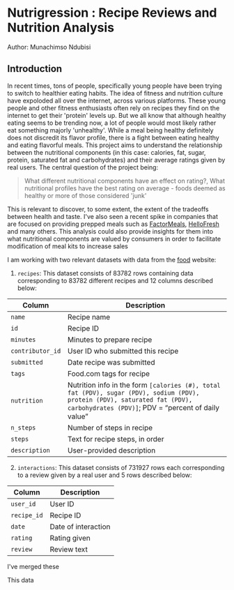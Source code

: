 # Nutrigression : Recipe Reviews and Nutrition Analysis
Author: Munachimso Ndubisi

## Introduction
In recent times, tons of people, specifically young people have been trying to switch to healthier eating habits. The idea of fitness and nutrition culture have expoloded all over the internet, across various platforms. These young people and other fitness enthusiasts often rely on recipes they find on the internet to get their 'protein' levels up. But we all know that although healthy eating seems to be trending now, a lot of people would most likely rather eat something majorly 'unhealthy'. While a meal being healthy definitely does not discredit its flavor profile, there is a fight between eating healthy and eating flavorful meals. This project aims to understand the relationship between the nutritional components (in this case: calories, fat, sugar, protein, saturated fat and carbohydrates) and their average ratings given by real users. The central question of the project being:

> What different nutritional components have an effect on rating?, What nutritional profiles have the best rating on average - foods deemed as healthy or more of those considered 'junk'

This is relevant to discover, to some extent, the extent of the tradeoffs between health and taste.
I've also seen a recent spike in companies that are focused on providing prepped meals such as [FactorMeals](www.factormeals), [HelloFresh](www.hellofresh) and many others. This analysis could also provide insights for them into what nutritional components are valued by consumers in order to facilitate modification of meal kits to increase sales


I am working with two relevant datasets with data from the [food](https://www.food.com/) website: 

1. `recipes`: This dataset consists of 83782 rows containing data corresponding to 83782 different recipes and 12 columns described below:

| Column           | Description                                                                                                                                                    |
| ---------------- | -------------------------------------------------------------------------------------------------------------------------------------------------------------- |
| `name`           | Recipe name                                                                                                                                                    |
| `id`             | Recipe ID                                                                                                                                                      |
| `minutes`        | Minutes to prepare recipe                                                                                                                                     |
| `contributor_id` | User ID who submitted this recipe                                                                                                                             |
| `submitted`      | Date recipe was submitted                                                                                                                                     |
| `tags`           | Food.com tags for recipe                                                                                                                                      |
| `nutrition`      | Nutrition info in the form `[calories (#), total fat (PDV), sugar (PDV), sodium (PDV), protein (PDV), saturated fat (PDV), carbohydrates (PDV)]`; PDV = “percent of daily value” |
| `n_steps`        | Number of steps in recipe                                                                                                                                     |
| `steps`          | Text for recipe steps, in order                                                                                                                               |
| `description`    | User-provided description                                                                                                                                     |



2. `interactions`: This dataset consists of 731927 rows each corresponding to a review given by a real user and 5 rows described below:

| Column      | Description       |
| ----------- | ----------------- |
| `user_id`   | User ID           |
| `recipe_id` | Recipe ID         |
| `date`      | Date of interaction |
| `rating`    | Rating given      |
| `review`    | Review text       |





I've merged these 

This data







